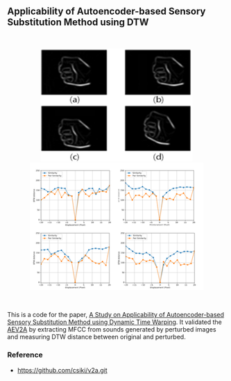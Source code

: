 ## Applicability of Autoencoder-based Sensory Substitution Method using DTW

<br/>

<p align="middle">
  <img src="/SS_figure1.png" width="350" />
  <tab/>
  <img src="/SS_figure2.png" width="400" /> 
</p>
<br/>

 This is a code for the paper, [A Study on Applicability of Autoencoder-based Sensory Substitution Method using Dynamic Time Warping](./paper.pdf). It validated the [AEV2A](https://github.com/csiki/v2a.git) by extracting MFCC from sounds generated by perturbed images and measuring DTW distance between original and perturbed.
 
 ### Reference
 + https://github.com/csiki/v2a.git

